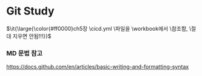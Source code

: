 # Git Study
<p>$\it{\large{\color{#ff0000}ch5장 \cicd.yml \파일을 \workbook에서 \참조함, \절대 지우면 안됨!!!}}$</p>

### MD 문법 참고
https://docs.github.com/en/articles/basic-writing-and-formatting-syntax

